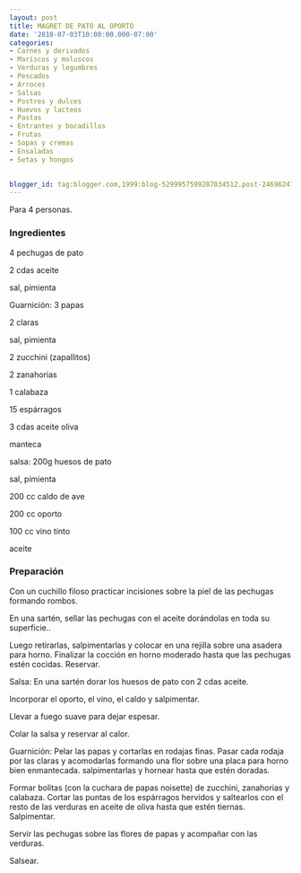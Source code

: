 ```yaml
---
layout: post
title: MAGRET DE PATO AL OPORTO
date: '2010-07-03T10:00:00.000-07:00'
categories:
- Carnes y derivados
- Mariscos y moluscos
- Verduras y legumbres
- Pescados
- Arroces
- Salsas
- Postres y dulces
- Huevos y lacteos
- Pastas
- Entrantes y bocadillos
- Frutas
- Sopas y cremas
- Ensaladas
- Setas y hongos
 

blogger_id: tag:blogger.com,1999:blog-5299957599287034512.post-2469624716585510608
---
```


Para 4 personas.

<h3>Ingredientes</h3>

4 pechugas de pato

2 cdas aceite

sal, pimienta

Guarnición: 3 papas

2 claras

sal, pimienta

2 zucchini (zapallitos)

2 zanahorias

1 calabaza

15 espárragos

3 cdas aceite oliva

manteca

salsa: 200g huesos de pato

sal, pimienta

200 cc caldo de ave

200 cc oporto

100 cc vino tinto

aceite

<h3>Preparación</h3>

Con un cuchillo filoso practicar incisiones sobre la piel de las pechugas formando rombos.

En una sartén, sellar las pechugas con el aceite dorándolas en toda su superficie..

Luego retirarlas, salpimentarlas y colocar en una rejilla sobre una asadera para horno. Finalizar la cocción en horno moderado hasta que las pechugas estén cocidas. Reservar.

Salsa: En una sartén dorar los huesos de pato con 2 cdas aceite.

Incorporar el oporto, el vino, el caldo y salpimentar.

Llevar a fuego suave para dejar espesar.

Colar la salsa y reservar al calor.

Guarnición: Pelar las papas y cortarlas en rodajas finas. Pasar cada rodaja por las claras y acomodarlas formando una flor sobre una placa para horno bien enmantecada. salpimentarlas y hornear hasta que estén doradas.

Formar bolitas (con la cuchara de papas noisette) de zucchini, zanahorias y calabaza. Cortar las puntas de los espárragos hervidos y saltearlos con el resto de las verduras en aceite de oliva hasta que estén tiernas. Salpimentar.

Servir las pechugas sobre las flores de papas y acompañar con las verduras.

Salsear.

